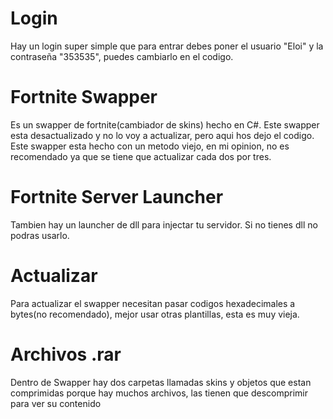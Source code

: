 # Login
Hay un login super simple que para entrar debes poner el usuario "Eloi" y la contraseña "353535", puedes cambiarlo en el codigo.
# Fortnite Swapper
Es un swapper de fortnite(cambiador de skins) hecho en C#. Este swapper esta desactualizado y no lo voy a actualizar, pero aqui hos dejo el codigo. Este swapper esta hecho con un metodo viejo, en mi opinion, no es recomendado ya que se tiene que actualizar cada dos por tres.
# Fortnite Server Launcher
Tambien hay un launcher de dll para injectar tu servidor. Si no tienes dll no podras usarlo.
# Actualizar
Para actualizar el swapper necesitan pasar codigos hexadecimales a bytes(no recomendado), mejor usar otras plantillas, esta es muy vieja.
# Archivos .rar
Dentro de Swapper hay dos carpetas llamadas skins y objetos que estan comprimidas porque hay muchos archivos, las tienen que descomprimir para ver su contenido

